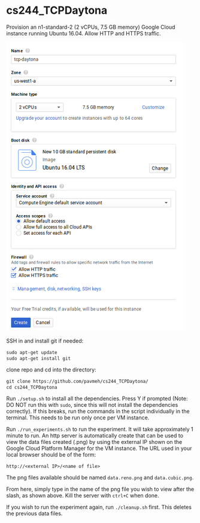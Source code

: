 # cs244_TCPDaytona
Provision an n1-standard-2 (2 vCPUs, 7.5 GB memory) Google Cloud instance
running Ubuntu 16.04. Allow HTTP and HTTPS traffic.

![gcloudimage](https://github.com/pavmeh/cs244_TCPDaytona/blob/master/readme/gcloud.png)

SSH in and install git if needed:
```
sudo apt-get update
sudo apt-get install git
```

clone repo and cd into the directory:
```
git clone https://github.com/pavmeh/cs244_TCPDaytona/
cd cs244_TCPDaytona
```

Run ``` ./setup.sh ``` to install all the dependencies. Press Y if prompted
(Note: DO NOT run this with ```sudo```, since this will not install the
dependencies correctly). If this breaks, run the commands in the script
individually in the terminal. This needs to be run only once per VM
instance.

Run ```./run_experiments.sh``` to run the experiment. It will take
approximately 1 minute to run. An http server is automatically create that
can be used to view the data files created (.png) by using the external
IP shown on the Google Cloud Platform Manager for the VM instance. The URL
used in your local browser should be of the form:
```
http://<external IP>/<name of file>
```

The png files available should be named ```data.reno.png``` and ```data.cubic.png```.

From here, simply type in the name of the png file you wish to view after the
slash, as shown above. Kill the server with ```ctrl+C``` when done.

If you wish to run the experiment again, run ```./cleanup.sh``` first. This
deletes the previous data files.
